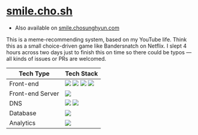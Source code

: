 # [smile.cho.sh](https://smile.cho.sh)

- Also available on [smile.chosunghyun.com](https://smile.chosunghyun.com)

This is a meme-recommending system, based on my YouTube life. Think this as a small choice-driven game like Bandersnatch on Netflix. I slept 4 hours across two days just to finish this on time so there could be typos — all kinds of issues or PRs are welcomed.

| Tech Type        | Tech Stack                     |
| ---------------- | ------------------------------ |
| Front-end        | ![](https://img.shields.io/static/v1?label=&message=Next.js&logo=Next.js&color=000000&logoColor=white&style=flat-square) ![](https://img.shields.io/static/v1?label=&message=Typescript&logo=Typescript&color=007ACC&logoColor=white&style=flat-square) ![](https://img.shields.io/static/v1?label=&message=React&logo=react&color=61DAFB&logoColor=black&style=flat-square) ![](https://img.shields.io/static/v1?label=&message=Styled-Compoenent&logo=styled-components&color=DB7093&logoColor=white&style=flat-square)        |
| Front-end Server | ![](https://img.shields.io/static/v1?label=&message=Vercel&logo=Vercel&color=000000&logoColor=white&style=flat-square)|
| DNS              | ![](https://img.shields.io/static/v1?label=&message=AWS&logo=amazon-aws&color=232F3E&logoColor=white&style=flat-square) ![](https://img.shields.io/static/v1?label=&message=Cloudflare&logo=Cloudflare&color=F38020&logoColor=white&style=flat-square)  |
| Database         | ![](https://img.shields.io/static/v1?label=&message=Vercel&logo=Vercel&color=000000&logoColor=white&style=flat-square) |
| Analytics        | ![](https://img.shields.io/static/v1?label=&message=Google-Analytics&logo=Google-Analytics&color=E37400&logoColor=white&style=flat-square) |

